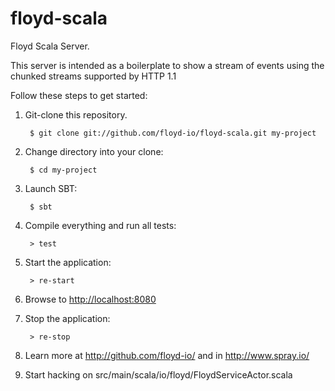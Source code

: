 floyd-scala
===========

Floyd Scala Server.

This server is intended as a boilerplate to show a stream of events using the chunked streams supported by HTTP 1.1

Follow these steps to get started:

1. Git-clone this repository.

        $ git clone git://github.com/floyd-io/floyd-scala.git my-project

2. Change directory into your clone:

        $ cd my-project

3. Launch SBT:

        $ sbt

4. Compile everything and run all tests:

        > test

5. Start the application:

        > re-start

6. Browse to [http://localhost:8080](http://localhost:8080/)

7. Stop the application:

        > re-stop

8. Learn more at http://github.com/floyd-io/ and in http://www.spray.io/

9. Start hacking on src/main/scala/io/floyd/FloydServiceActor.scala
